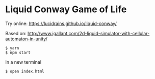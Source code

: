 # Liquid Conway Game of Life

Try online: https://lucidrains.github.io/liquid-conway/

Based on: http://www.jgallant.com/2d-liquid-simulator-with-cellular-automaton-in-unity/

```
$ yarn
$ npm start
```

In a new terminal

```
$ open index.html
```
